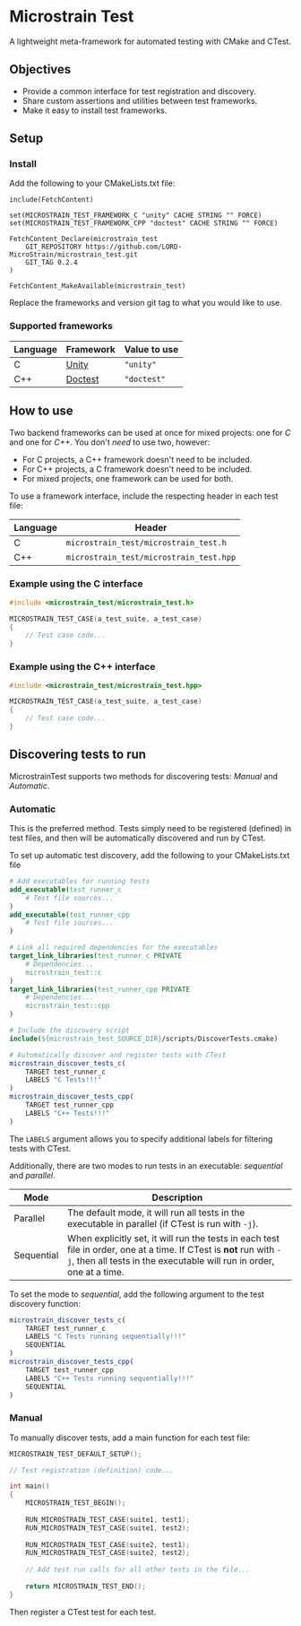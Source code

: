 # Microstrain Test
A lightweight meta-framework for automated testing with CMake and CTest. 

## Objectives
* Provide a common interface for test registration and discovery.
* Share custom assertions and utilities between test frameworks.
* Make it easy to install test frameworks.

## Setup
### Install
Add the following to your CMakeLists.txt file:
```
include(FetchContent)

set(MICROSTRAIN_TEST_FRAMEWORK_C "unity" CACHE STRING "" FORCE)
set(MICROSTRAIN_TEST_FRAMEWORK_CPP "doctest" CACHE STRING "" FORCE)

FetchContent_Declare(microstrain_test
    GIT_REPOSITORY https://github.com/LORD-MicroStrain/microstrain_test.git
    GIT_TAG 0.2.4
)

FetchContent_MakeAvailable(microstrain_test)
```
Replace the frameworks and version git tag to what you would like to use.

### Supported frameworks
| Language | Framework                                        | Value to use |
|----------|--------------------------------------------------|--------------|
| C        | [Unity](https://github.com/ThrowTheSwitch/Unity) | `"unity"`    |
| C++      | [Doctest](https://github.com/doctest/doctest)    | `"doctest"`  |

## How to use
Two backend frameworks can be used at once for mixed projects: one for *C* and one for *C++*. You don't *need* to use two, however:
* For C projects, a C++ framework doesn't need to be included.
* For C++ projects, a C framework doesn't need to be included.
* For mixed projects, one framework can be used for both.

To use a framework interface, include the respecting header in each test file:

| Language | Header                                  |
|----------|-----------------------------------------| 
| C        | `microstrain_test/microstrain_test.h`   |
| C++      | `microstrain_test/microstrain_test.hpp` |


### Example using the C interface
<!-- The rendering engine doesn't seem to recognize "C" -->
```c++
#include <microstrain_test/microstrain_test.h>

MICROSTRAIN_TEST_CASE(a_test_suite, a_test_case)
{
    // Test case code...
}
```

### Example using the C++ interface
```c++
#include <microstrain_test/microstrain_test.hpp>

MICROSTRAIN_TEST_CASE(a_test_suite, a_test_case)
{
    // Test case code...
}
```

## Discovering tests to run
MicrostrainTest supports two methods for discovering tests: *Manual* and *Automatic*.

### Automatic
This is the preferred method. Tests simply need to be registered (defined) in test files, and then will be automatically discovered and run by CTest.

To set up automatic test discovery, add the following to your CMakeLists.txt file
```cmake
# Add executables for running tests
add_executable(test_runner_c
    # Test file sources...
)
add_executable(test_runner_cpp
    # Test file sources...
)

# Link all required dependencies for the executables
target_link_libraries(test_runner_c PRIVATE
    # Dependencies...
    microstrain_test::c
)
target_link_libraries(test_runner_cpp PRIVATE
    # Dependencies...
    microstrain_test::cpp
)

# Include the discovery script
include(${microstrain_test_SOURCE_DIR}/scripts/DiscoverTests.cmake)

# Automatically discover and register tests with CTest
microstrain_discover_tests_c(
    TARGET test_runner_c
    LABELS "C Tests!!!"
)
microstrain_discover_tests_cpp(
    TARGET test_runner_cpp
    LABELS "C++ Tests!!!"
)
```

The `LABELS` argument allows you to specify additional labels for filtering tests with CTest.

Additionally, there are two modes to run tests in an executable: *sequential* and *parallel*. 

| Mode       | Description                                                                                                                                                                                 |
|------------|---------------------------------------------------------------------------------------------------------------------------------------------------------------------------------------------|
| Parallel   | The default mode, it will run all tests in the executable in parallel (if CTest is run with `-j`).                                                                                          |
| Sequential | When explicitly set, it will run the tests in each test file in order, one at a time. If CTest is **not** run with `-j`, then all tests in the executable will run in order, one at a time. |

To set the mode to *sequential*, add the following argument to the test discovery function:
```cmake
microstrain_discover_tests_c(
    TARGET test_runner_c
    LABELS "C Tests running sequentially!!!"
    SEQUENTIAL
)
microstrain_discover_tests_cpp(
    TARGET test_runner_cpp
    LABELS "C++ Tests running sequentially!!!"
    SEQUENTIAL
)
```

### Manual
To manually discover tests, add a main function for each test file:
```c++
MICROSTRAIN_TEST_DEFAULT_SETUP();

// Test registration (definition) code...

int main()
{
    MICROSTRAIN_TEST_BEGIN();
    
    RUN_MICROSTRAIN_TEST_CASE(suite1, test1);
    RUN_MICROSTRAIN_TEST_CASE(suite1, test2);
    
    RUN_MICROSTRAIN_TEST_CASE(suite2, test1);
    RUN_MICROSTRAIN_TEST_CASE(suite2, test2);
    
    // Add test run calls for all other tests in the file...
    
    return MICROSTRAIN_TEST_END();
}
```

Then register a CTest test for each test.

